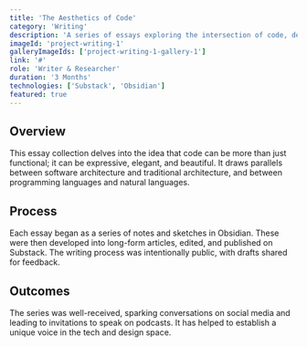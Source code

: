 ```yaml
---
title: 'The Aesthetics of Code'
category: 'Writing'
description: 'A series of essays exploring the intersection of code, design, and philosophy.'
imageId: 'project-writing-1'
galleryImageIds: ['project-writing-1-gallery-1']
link: '#'
role: 'Writer & Researcher'
duration: '3 Months'
technologies: ['Substack', 'Obsidian']
featured: true
---
```


## Overview

This essay collection delves into the idea that code can be more than just functional; it can be expressive, elegant, and beautiful. It draws parallels between software architecture and traditional architecture, and between programming languages and natural languages.

## Process

Each essay began as a series of notes and sketches in Obsidian. These were then developed into long-form articles, edited, and published on Substack. The writing process was intentionally public, with drafts shared for feedback.

## Outcomes

The series was well-received, sparking conversations on social media and leading to invitations to speak on podcasts. It has helped to establish a unique voice in the tech and design space.
